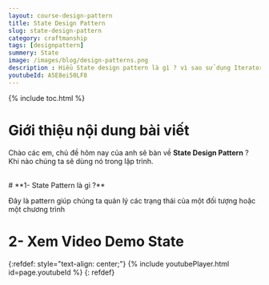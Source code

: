 ```yaml
---
layout: course-design-pattern
title: State Design Pattern
slug: state-design-pattern
category: craftmanship
tags: [designpattern]
summery: State
image: /images/blog/design-patterns.png
description : Hiểu State design pattern là gì ? vì sao sử dụng Iterator design pattern. Hướng dẫn các mẫu State design pattern trong học lập trình java.
youtubeId: A5E8ei50LF8
---
```


{% include toc.html %}

# **Giới thiệu nội dung bài viết**

Chào các em, chủ đề hôm nay của anh sẽ bàn về <b>State  Design Pattern</b>  ? Khi nào chúng ta sẽ dùng nó trong lập trình.

<br>
# **1- State Pattern là gì ?**

Đây là pattern giúp chúng ta quản lý các trạng thái của một đối tượng hoặc một chương trình


# **2- Xem Video Demo State**

{:refdef: style="text-align: center;"}
{% include youtubePlayer.html id=page.youtubeId %}
{: refdef}